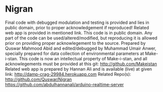 # Nigran
Final code with debugged modulation and testing is provided and lies in public domain, prior to proper acknowledgement if reproduced!
Related web app is provided in mentioned link.
This code is in public domain. Any part of the code can be used/altered/modified, but reproducing it is allowed prior on providing proper acknowlegement to the source.
Prepared by Quswar Mahmood Abid and edited/debugged by Muhammad Umair Anwer, specially prepared for data collection of environmental parameters at Make-i-stan.
This code is now an intellectual property of Make-i-stan, and all acknowlegements must be provided at this git: http://github.com/Makeistan
Related web app is prepared by Hannan Ali and is available (live) at given link: http://damp-crag-29984.herokuapp.com
Related Repo(s):
http://github.com/Quswar/Nigran
https://github.com/abdulhannanali/arduino-realtime-server
